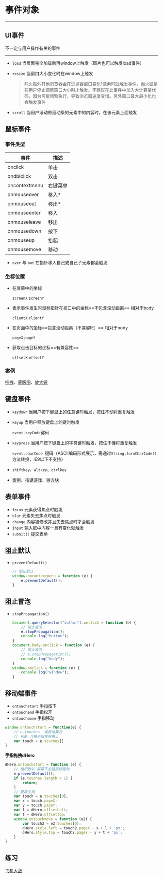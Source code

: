 # 事件对象

***

## UI事件

不一定与用户操作有关的事件

***

* `load` 当页面完全加载后再window上触发（图片也可以触发load事件）

* `resize` 当窗口大小变化时在window上触发

  > 除火狐外其他浏览器会在浏览器窗口变化1像素时就触发事件，而火狐是在用户停止调整窗口大小时才触发。不建议在此事件中加入大计算量代码，因为可能频繁执行，导致浏览器速度变慢。另外窗口最大最小化也会触发事件

* `scroll` 当用户滚动带滚动条的元素中的内容时，在该元素上面触发



## 鼠标事件

### 事件类型

| 事件          | 描述     |
| ------------- | -------- |
| onclick       | 单击     |
| ondblclick    | 双击     |
| oncontextmenu | 右键菜单 |
| onmouseover   | 移入*    |
| onmouseout    | 移出*    |
| onmouseenter  | 移入     |
| onmouseleave  | 移出     |
| onmousedown   | 按下     |
| onmouseup     | 抬起     |
| onmousemove   | 移动     |

* `over` 与 `out` 在指针移入自己或自己子元素都会触发

### 坐标位置

* 在屏幕中的坐标

  `screenX`  `screenY` 

* 表示事件发生时鼠标指针在视口中的坐标==不包含滚动距离== 相对于body

  `clientX` `clientY` 

* 在页面中的坐标==包含滚动距离（不兼容IE）== 相对于body

  `pageX` `pageY`

* 获取点击目标的坐标==有兼容性==

  `offsetX`  `offsetY` 

### 案例

[拖拽](https://gitee.com/cokeice/study_web/blob/master/javascript/05-BOM,EVENT/02-拖拽.html)、[蒙版图](https://gitee.com/cokeice/study_web/blob/master/javascript/05-BOM,EVENT/03-蒙版图.html)、[放大镜](https://gitee.com/cokeice/study_web/blob/master/javascript/05-BOM,EVENT/04-放大镜.html)

## 键盘事件

* `keydown` 当用户按下键盘上的任意键时触发，按住不动将重复触发

* `keyup` 当用户释放键盘上的键时触发

   `event.keyCode`键码

* `keypress` 当用户按下键盘上的字符键时触发，按住不懂将重复触发

  `event.charCode `键码（ASCII编码形式展示，需通过`String.formCharCode()`方法转换，IE9以下不支持）

* `shiftkey`、`altkey`、`ctrlkey`

* [案例](https://www.gitee.com/cokeice/study_web/blob/master/javascript/05-BOM,EVENT/05-键盘.html)、[按键游戏](https://gitee.com/cokeice/study_web/blob/master/javascript/05-BOM,EVENT/07-按键游戏.html)、[弹方块](https://gitee.com/cokeice/study_web/blob/master/javascript/05-BOM,EVENT/08-弹方块.html)

## 表单事件

* `focus` 元素获得焦点时触发
* `blur` 元素失去焦点时触发
* `change` 内容被修改并且失去焦点时才会触发
* `input` 输入框中内容一旦有变化就触发
* `submit()` 提交表单



## 阻止默认

* `preventDefault()`

  ```js
  // 阻止默认
  window.oncontextmenu = function (e) {
      e.preventDefault();
  }
  ```



## 阻止冒泡

* `stopPropagation()`

  ```js
  document.querySelector("button").onclick = function (e) {
      // 阻止冒泡
      e.stopPropagation();
      console.log("button");
  }
  document.body.onclick = function (e) {
      // 阻止冒泡
      // e.stopPropagation();
      console.log("body");
  }
  window.onclick = function (e) {
      console.log("window");
  }
  ```




## 移动端事件

* `ontouchstart` 手指按下
* `ontouchend` 手指松开
* `ontouchmove` 手指移动

```js
window.ontouchstart = function(e) {
    // e.touches  类数组集合
    // 判断 几根手指在屏幕上
    var touch = e.touches[]
}
```

**手指拖拽dHero**

```js
dHero.ontouchstart = function (e) {
    // 组织默认 屏幕不会随鼠标晃动
    e.preventDefault();
    if (e.touches.length > 1) {
        return;
    }
    // 获取手指
    var touch = e.touches[0];
    var x = touch.pageX;
    var y = touch.pageY;
    var l = dHero.offsetLeft;
    var t = dHero.offsetTop;
    window.ontouchmove = function (e2) {
        var touch2 = e2.touches[0];
        dHero.style.left = touch2.pageX - x + l + 'px';
        dHero.style.top = touch2.pageY - y + t + 'px';
    }
}
```



## 练习

[飞机大战](https://gitee.com/cokeice/study_web/tree/master/javascript/06-练习/01-飞机大战)











